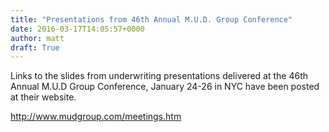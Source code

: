 ```yaml
---
title: "Presentations from 46th Annual M.U.D. Group Conference"
date: 2016-03-17T14:05:57+0000
author: matt
draft: True
---
```

Links to the slides from underwriting presentations delivered at the 46th Annual M.U.D Group Conference, January 24-26 in NYC have been posted at their website.

http://www.mudgroup.com/meetings.htm
